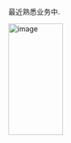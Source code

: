 最近熟悉业务中.

<img width="108" height="222" alt="image" src="https://github.com/user-attachments/assets/38538257-d92e-41b3-9c14-0d7bb36246b9" />
